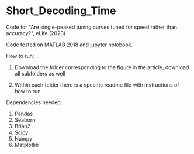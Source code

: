 # Short_Decoding_Time
Code for "Are single-peaked tuning curves tuned for speed rather than accuracy?", eLife (2023)

Code tested on MATLAB 2018 and jupyter notebook.


How to run:
1. Download the folder corresponding to the figure in the article, download all subfolders as well

2. Within each folder there is a specific readme file with instructions of how to run

Dependencies needed:
1. Pandas
2. Seaborn
3. Brian2
4. Scipy
5. Numpy
6. Matplotlib
